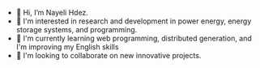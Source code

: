 - 👋 Hi, I’m Nayeli Hdez.
- 👀 I'm interested in research and development in power energy, energy storage systems, and programming.
- 🌱 I'm currently learning web programming, distributed generation, and I'm improving my English skills
- 💞️ I'm looking to collaborate on new innovative projects.
<!--- - 📫 How to reach me ...


Naye-lii/Naye-lii is a ✨ special ✨ repository because its `README.md` (this file) appears on your GitHub profile.
You can click the Preview link to take a look at your changes.
--->
